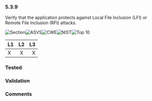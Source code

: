 ### 5.3.9 
Verify that the application protects against Local File Inclusion (LFI) or Remote File Inclusion (RFI) attacks.

![Section](https://img.shields.io/badge/V5-green.svg)![ASVS](https://img.shields.io/badge/ASVS-5.3.9-blue.svg)![CWE](https://img.shields.io/badge/CWE--red.svg)![NIST](https://img.shields.io/badge/NIST--important.svg)![Top 10](https://img.shields.io/badge/--lightgray.svg)

| L1| L2| L3|
| --|:--:|-:|
| X | X | X |

### Tested

### Validation

### Comments

        